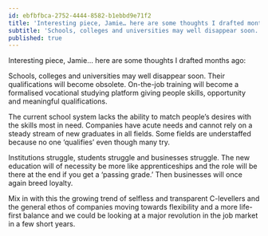 ```yaml
---
id: ebfbfbca-2752-4444-8582-b1ebbd9e71f2
title: 'Interesting piece, Jamie… here are some thoughts I drafted months ago:'
subtitle: 'Schools, colleges and universities may well disappear soon. Their qualifications will become obsolete. On-the-job training will become a…'
published: true
---
```




Interesting piece, Jamie… here are some thoughts I drafted months ago:

Schools, colleges and universities may well disappear soon. Their qualifications will become obsolete. On-the-job training will become a formalised vocational studying platform giving people skills, opportunity and meaningful qualifications.

The current school system lacks the ability to match people’s desires with the skills most in need. Companies have acute needs and cannot rely on a steady stream of new graduates in all fields. Some fields are understaffed because no one ‘qualifies’ even though many try.

Institutions struggle, students struggle and businesses struggle. The new education will of necessity be more like apprenticeships and the role will be there at the end if you get a ‘passing grade.’ Then businesses will once again breed loyalty.

Mix in with this the growing trend of selfless and transparent C-levellers and the general ethos of companies moving towards flexibility and a more life-first balance and we could be looking at a major revolution in the job market in a few short years.

